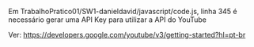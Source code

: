 Em TrabalhoPratico01/SW1-danieldavid/javascript/code.js, linha 345 é necessário gerar uma API Key para utilizar a API do YouTube

Ver: https://developers.google.com/youtube/v3/getting-started?hl=pt-br
